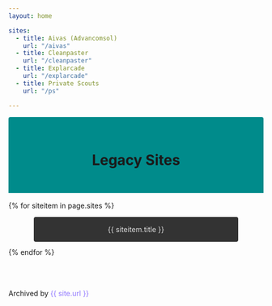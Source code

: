 ```yaml
---
layout: home

sites:
  - title: Aivas (Advancomsol)
    url: "/aivas"
  - title: Cleanpaster
    url: "/cleanpaster"
  - title: Explarcade
    url: "/explarcade"
  - title: Private Scouts
    url: "/ps"

---
```


<div style="width:100%;height:150px;background-color:darkcyan;border-radius:0.25rem 0.25rem 0px 0px;display:flex;align-items:center;justify-content:center;cursor:default;margin-bottom:1rem;">
<h1>Legacy Sites</h1>
</div>

{% for siteitem in page.sites %}
<div style="text-align:center;width:80%;margin:0.75rem auto;">
<a href="{{ site.baseurl }}{{ siteitem.url }}">
<div class="hover" style="padding:1rem 2rem;border-radius:0.25rem;">{{ siteitem.title }}</div>
</a>
</div>
{% endfor %}

<div style="padding-top:4rem;">
Archived by <a href="{{ site.url }}" style="color:#9077ff;">{{ site.url }}</a>
</div>

<style>
a {
  color: #ddd;
  text-decoration: none;
}
.hover {
  background-color:#333;
  transition: all 0.2s ease;
}
.hover:hover {
  background-color:#444;
}